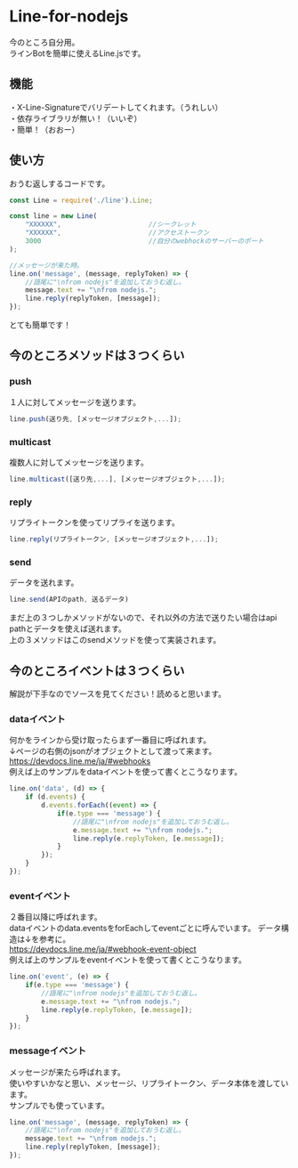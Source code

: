 # Line-for-nodejs
今のところ自分用。  
ラインBotを簡単に使えるLine.jsです。  

## 機能
・X-Line-Signatureでバリデートしてくれます。（うれしい）  
・依存ライブラリが無い！（いいぞ）  
・簡単！（おおー）  

## 使い方
おうむ返しするコードです。

```js
const Line = require('./line').Line;

const line = new Line(
    "XXXXXX",                      //シークレット
    "XXXXXX",                      //アクセストークン
    3000                           //自分のwebhockのサーバーのポート
);

//メッセージが来た時。
line.on('message', (message, replyToken) => {
    //語尾に"\nfrom nodejs"を追加しておうむ返し。
    message.text += "\nfrom nodejs.";
    line.reply(replyToken, [message]);
});
```
とても簡単です！  
## 今のところメソッドは３つくらい

### push
１人に対してメッセージを送ります。  
```js
line.push(送り先, [メッセージオブジェクト,...]);
```
### multicast
複数人に対してメッセージを送ります。  
```js
line.multicast([送り先,...], [メッセージオブジェクト,...]);
```
### reply
リプライトークンを使ってリプライを送ります。  
```js
line.reply(リプライトークン, [メッセージオブジェクト,...]);
```
### send
データを送れます。  
```js
line.send(APIのpath, 送るデータ)
```
まだ上の３つしかメソッドがないので、それ以外の方法で送りたい場合はapi pathとデータを使えば送れます。  
上の３メソッドはこのsendメソッドを使って実装されます。

## 今のところイベントは３つくらい

解説が下手なのでソースを見てください！読めると思います。  

### dataイベント
何かをラインから受け取ったらまず一番目に呼ばれます。  
↓ページの右側のjsonがオブジェクトとして渡って来ます。  
<https://devdocs.line.me/ja/#webhooks>  
例えば上のサンプルをdataイベントを使って書くとこうなります。  
```js
line.on('data', (d) => {
    if (d.events) {
        d.events.forEach((event) => {
            if(e.type === 'message') {
                //語尾に"\nfrom nodejs"を追加しておうむ返し。
                e.message.text += "\nfrom nodejs.";
                line.reply(e.replyToken, [e.message]);
            }
        });
    }
});
```

### eventイベント
２番目以降に呼ばれます。  
dataイベントのdata.eventsをforEachしてeventごとに呼んでいます。 
データ構造は↓を参考に。  
<https://devdocs.line.me/ja/#webhook-event-object>  
例えば上のサンプルをeventイベントを使って書くとこうなります。  
```js
line.on('event', (e) => {
    if(e.type === 'message') {
        //語尾に"\nfrom nodejs"を追加しておうむ返し。
        e.message.text += "\nfrom nodejs.";
        line.reply(e.replyToken, [e.message]);
    }
});
```

### messageイベント

メッセージが来たら呼ばれます。  
使いやすいかなと思い、メッセージ、リプライトークン、データ本体を渡しています。  
サンプルでも使っています。  
```js
line.on('message', (message, replyToken) => {
    //語尾に"\nfrom nodejs"を追加しておうむ返し。
    message.text += "\nfrom nodejs.";
    line.reply(replyToken, [message]);
});
```